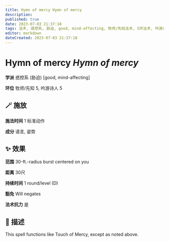 ```yaml
---
title: Hymn of mercy Hymn of mercy
description: 
published: true
date: 2023-07-03 21:37:18
tags: 法术, 惑控系, 胁迫, good, mind-affecting, 牧师/先知法术, 5环法术, 吟游诗人法术
editor: markdown
dateCreated: 2023-07-03 21:37:18
---
```


# **Hymn of mercy** *Hymn of mercy*

**学派** 惑控系 (胁迫) \[good, mind-affecting\] 

**环位** 牧师/先知 5, 吟游诗人 5

## 🪄 施放

**施法时间** 1 标准动作

**成分** 语言, 姿势

## ✨ 效果  

**范围** 30-ft.-radius burst centered on you

**距离** 30尺  

**持续时间** 1 round/level (D) 

**豁免** Will negates

**法术抗力** 是

## 📖 描述

This spell functions like Touch of Mercy, except as noted above.
    